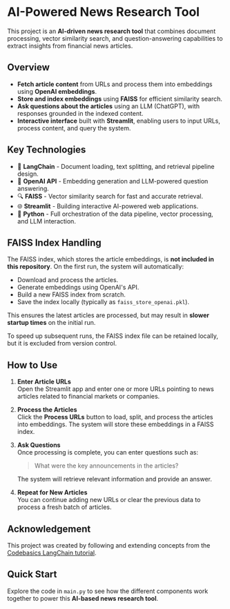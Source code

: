 # AI-Powered News Research Tool

This project is an **AI-driven news research tool** that combines document processing, vector similarity search, and question-answering capabilities to extract insights from financial news articles.

## Overview

- **Fetch article content** from URLs and process them into embeddings using **OpenAI embeddings**.
- **Store and index embeddings** using **FAISS** for efficient similarity search.
- **Ask questions about the articles** using an LLM (ChatGPT), with responses grounded in the indexed content.
- **Interactive interface** built with **Streamlit**, enabling users to input URLs, process content, and query the system.

## Key Technologies

- 🧠 **LangChain** - Document loading, text splitting, and retrieval pipeline design.
- 🧠 **OpenAI API** - Embedding generation and LLM-powered question answering.
- 🔍 **FAISS** - Vector similarity search for fast and accurate retrieval.
- 🌐 **Streamlit** - Building interactive AI-powered web applications.
- 🐍 **Python** - Full orchestration of the data pipeline, vector processing, and LLM interaction.

## FAISS Index Handling

The FAISS index, which stores the article embeddings, is **not included in this repository**. On the first run, the system will automatically:

- Download and process the articles.
- Generate embeddings using OpenAI's API.
- Build a new FAISS index from scratch.
- Save the index locally (typically as `faiss_store_openai.pkl`).

This ensures the latest articles are processed, but may result in **slower startup times** on the initial run.

To speed up subsequent runs, the FAISS index file can be retained locally, but it is excluded from version control.

## How to Use

1. **Enter Article URLs**  
   Open the Streamlit app and enter one or more URLs pointing to news articles related to financial markets or companies.

2. **Process the Articles**  
   Click the **Process URLs** button to load, split, and process the articles into embeddings. The system will store these embeddings in a FAISS index.

3. **Ask Questions**  
   Once processing is complete, you can enter questions such as:
   > What were the key announcements in the articles?

   The system will retrieve relevant information and provide an answer.

4. **Repeat for New Articles**  
   You can continue adding new URLs or clear the previous data to process a fresh batch of articles.

## Acknowledgement

This project was created by following and extending concepts from the [Codebasics LangChain tutorial](https://github.com/codebasics/langchain). 

## Quick Start

Explore the code in `main.py` to see how the different components work together to power this **AI-based news research tool**.
